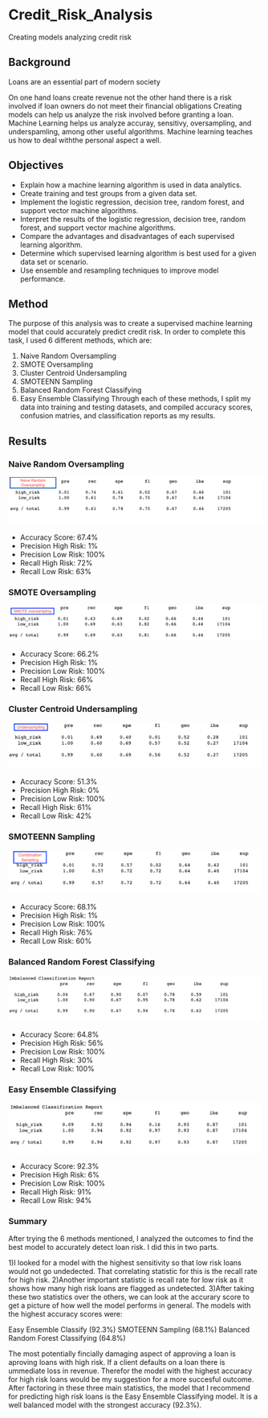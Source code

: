 # Credit_Risk_Analysis
Creating models analyzing credit risk


## Background
Loans are an essential part of modern society

On one hand loans create revenue not the other hand there is a risk involved if loan owners do not meet their financial obligations
Creating models can help us analyze the risk involved before granting a loan. 
Machine Learning helps us analyze accuray, sensitivy, oversampling, and underspamling, among other useful algorithms. 
Machine learning teaches us how to deal withthe personal aspect a well.


## Objectives

* Explain how a machine learning algorithm is used in data analytics.
* Create training and test groups from a given data set.
* Implement the logistic regression, decision tree, random forest, and support vector machine algorithms.
* Interpret the results of the logistic regression, decision tree, random forest, and support vector machine algorithms.
* Compare the advantages and disadvantages of each supervised learning algorithm.
* Determine which supervised learning algorithm is best used for a given data set or scenario.
* Use ensemble and resampling techniques to improve model performance.
 


## Method
The purpose of this analysis was to create a supervised machine learning model that could accurately predict credit risk. In order to complete this task, I used 6 different methods, which are:
1. Naive Random Oversampling
2. SMOTE Oversampling
3. Cluster Centroid Undersampling
4. SMOTEENN Sampling
5. Balanced Random Forest Classifying
6. Easy Ensemble Classifying
Through each of these methods, I split my data into training and testing datasets, and compiled accuracy scores, confusion matries, and classification reports as my results.

## Results

### Naive Random Oversampling
![naive](https://github.com/Solrys/Credit_Risk_Analysis/blob/main/visuals/Screen%20Shot%202021-03-21%20at%2011.24.13%20PM.png)
* Accuracy Score: 67.4%
* Precision High Risk: 1%
* Precision Low Risk: 100%
* Recall High Risk: 72%
* Recall Low Risk: 63%

### SMOTE Oversampling
![oversampling](https://github.com/Solrys/Credit_Risk_Analysis/blob/main/visuals/Screen%20Shot%202021-03-22%20at%2012.03.43%20AM.png)
* Accuracy Score: 66.2%
* Precision High Risk: 1%
* Precision Low Risk: 100%
* Recall High Risk: 66%
* Recall Low Risk: 66%

### Cluster Centroid Undersampling
![under](https://github.com/Solrys/Credit_Risk_Analysis/blob/main/visuals/Screen%20Shot%202021-03-22%20at%2012.05.56%20AM.png)
* Accuracy Score: 51.3%
* Precision High Risk: 0%
* Precision Low Risk: 100%
* Recall High Risk: 61%
* Recall Low Risk: 42%

### SMOTEENN Sampling
![smoteen](https://github.com/Solrys/Credit_Risk_Analysis/blob/main/visuals/Screen%20Shot%202021-03-22%20at%2012.07.46%20AM.png)
* Accuracy Score: 68.1%
* Precision High Risk: 1%
* Precision Low Risk: 100%
* Recall High Risk: 76%
* Recall Low Risk: 60%

### Balanced Random Forest Classifying
![balance](https://github.com/Solrys/Credit_Risk_Analysis/blob/main/visuals/Screen%20Shot%202021-03-22%20at%201.00.28%20AM.png)
* Accuracy Score: 64.8%
* Precision High Risk: 56%
* Precision Low Risk: 100%
* Recall High Risk: 30%
* Recall Low Risk: 100%

### Easy Ensemble Classifying
![ensemble](https://github.com/Solrys/Credit_Risk_Analysis/blob/main/visuals/Screen%20Shot%202021-03-22%20at%201.17.20%20AM.png)
* Accuracy Score: 92.3%
* Precision High Risk: 6%
* Precision Low Risk: 100%
* Recall High Risk: 91%
* Recall Low Risk: 94%


### Summary
After trying the 6 methods mentioned, I analyzed the outcomes to find the best model to accurately detect loan risk. I did this in two parts.

1)I looked for a model with the highest sensitivity so that low risk loans would not go undedected. That correlating statistic for this is the recall rate for high risk. 
2)Another important statistic is recall rate for low risk as it shows how many high risk loans are flagged as undetected. 
3)After taking these two statistics over the others, we can look at the accurary score to get a picture of how well the model performs in general. The models with the highest accuracy scores were:

Easy Ensemble Classify (92.3%)
SMOTEENN Sampling (68.1%)
Balanced Random Forest Classifying (64.8%)

The most potentially fincially damaging aspect of approving a loan is aproving loans with high risk. If a client defaults on a loan there is ummediate loss in revenue. Therefor the model with the highest accuracy for high risk loans would be my suggestion for a more succesful outcome. 
After factoring in these three main statistics, the model that I recommend for predicting high risk loans is the Easy Ensemble Classifying model.
It is a well balanced model with the strongest accuracy (92.3%). 




